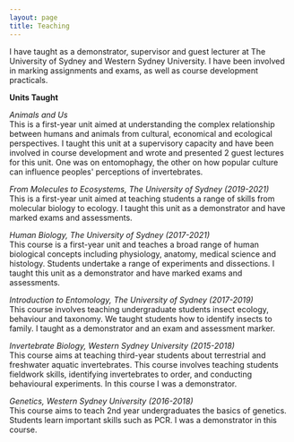 ```yaml
---
layout: page
title: Teaching
---
```



I have taught as a demonstrator, supervisor and guest lecturer at The University of Sydney and Western Sydney University. I have been involved in marking assignments and exams, as well as course development practicals.

**Units Taught**

_Animals and Us_
<br>This is a first-year unit aimed at understanding the complex relationship between humans and animals from cultural, economical and ecological perspectives. I taught this unit at a supervisory capacity and have been involved in course development and wrote and presented 2 guest lectures for this unit. One was on entomophagy, the other on how popular culture can influence peoples' perceptions of invertebrates.

_From Molecules to Ecosystems, The University of Sydney (2019-2021)_
<br>This is a first-year unit aimed at teaching students a range of skills from molecular biology to ecology. I taught this unit as a demonstrator and have marked exams and assessments.


_Human Biology, The University of Sydney (2017-2021)_
<br>This course is a first-year unit and teaches a broad range of human biological concepts including physiology, anatomy, medical science and histology. Students undertake a range of experiments and dissections. I taught this unit as a demonstrator and have marked exams and assessments.

_Introduction to Entomology, The University of Sydney (2017-2019)_
<br>This course involves teaching undergraduate students insect ecology, behaviour and taxonomy. We taught students how to identify insects to family. I taught as a demonstrator and an exam and assessment marker.


_Invertebrate Biology, Western Sydney University (2015-2018)_
<br>This course aims at teaching third-year students about terrestrial and freshwater aquatic invertebrates. This course involves teaching students fieldwork skills, identifying invertebrates to order, and conducting behavioural experiments. In this course I was a demonstrator.


_Genetics, Western Sydney University (2016-2018)_
<br>This course aims to teach 2nd year undergraduates the basics of genetics. Students learn important skills such as PCR. I was a demonstrator in this course.
